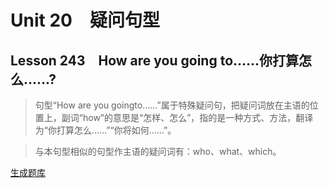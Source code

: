 ﻿ # Unit 20　疑问句型
 ## Lesson 243　How are you going to……你打算怎么……?
 
> 句型“How are you goingto……”属于特殊疑问句，把疑问词放在主语的位置上，副词“how”的意思是“怎样、怎么”，指的是一种方式、方法，翻译为“你打算怎么……”“你将如何……”。

> 与本句型相似的句型作主语的疑问词有：who、what、which。


 [生成题库](./question/f243.json)